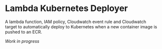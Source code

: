 # Lambda Kubernetes Deployer

A lambda function, IAM policy, Cloudwatch event rule and Cloudwatch target to automatically deploy to Kubernetes when a new container image is pushed to an ECR.

*Work in progress*

